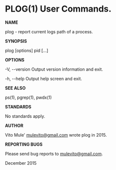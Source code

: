 PLOG(1) User Commands.
=====

**NAME**

plog - report current logs path of a process.

**SYNOPSIS**

plog [options] pid [...]

**OPTIONS**

-V, --version
Output version information and exit.

-h, --help
Output help screen and exit.

**SEE ALSO**

ps(1), pgrep(1), pwdx(1)

**STANDARDS**

No standards apply.

**AUTHOR**

Vito Mule' mulevito@gmail.com wrote plog in 2015.

**REPORTING BUGS**

Please send bug reports to mulevito@gmail.com.

December 2015


